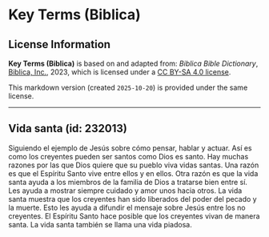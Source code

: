 # Key Terms (Biblica)

## License Information

**Key Terms (Biblica)** is based on and adapted from: _Biblica Bible Dictionary_, [Biblica, Inc.](https://www.biblica.com/), 2023, which is licensed under a [CC BY-SA 4.0 license](https://creativecommons.org/licenses/by-sa/4.0/legalcode.en).

This markdown version (created `2025-10-20`) is provided under the same license.



--------------------------------

## Vida santa (id: 232013)

Siguiendo el ejemplo de Jesús sobre cómo pensar, hablar y actuar. Así es como los creyentes pueden ser santos como Dios es santo. Hay muchas razones por las que Dios quiere que su pueblo viva vidas santas. Una razón es que el Espíritu Santo vive entre ellos y en ellos. Otra razón es que la vida santa ayuda a los miembros de la familia de Dios a tratarse bien entre sí. Les ayuda a mostrar siempre cuidado y amor unos hacia otros. La vida santa muestra que los creyentes han sido liberados del poder del pecado y la muerte. Esto les ayuda a difundir el mensaje sobre Jesús entre los no creyentes. El Espíritu Santo hace posible que los creyentes vivan de manera santa. La vida santa también se llama una vida piadosa.


